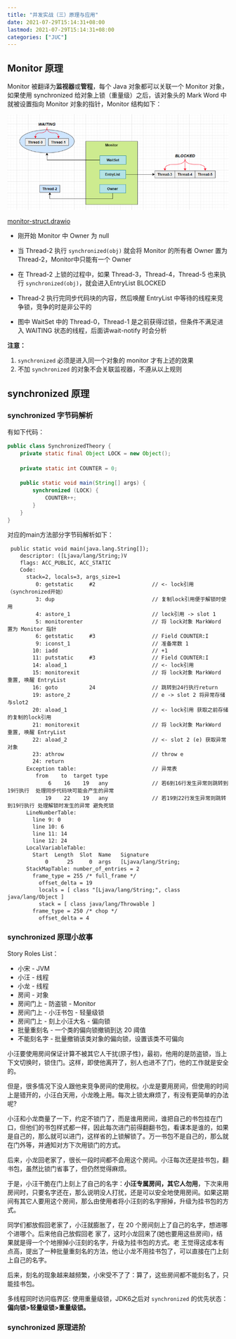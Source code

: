 ```yaml
---
title: "并发实战（三）原理与应用"
date: 2021-07-29T15:14:31+08:00
lastmod: 2021-07-29T15:14:31+08:00
categories: ["JUC"]
---
```


## Monitor 原理

Monitor 被翻译为**监视器**或**管程**，每个 Java 对象都可以关联一个 Monitor 对象，如果使用 synchronized 给对象上锁（重量级）之后，该对象头的 Mark Word 中就被设置指向 Monitor 对象的指针，Monitor 结构如下：

![](e03-theory-use/monitor-struct.png)

[monitor-struct.drawio](e03-theory-use/monitor-struct.drawio)

- 刚开始 Monitor 中 Owner 为 null
- 当 Thread-2 执行 `synchronized(obj)` 就会将 Monitor 的所有者 Owner 置为 Thread-2，Monitor中只能有一个 Owner

- 在 Thread-2 上锁的过程中，如果 Thread-3，Thread-4，Thread-5 也来执行 `synchronized(obj)`，就会进入EntryList BLOCKED
- Thread-2 执行完同步代码块的内容，然后唤醒 EntryList 中等待的线程来竞争锁，竞争的时是非公平的

- 图中 WaitSet 中的 Thread-0，Thread-1 是之前获得过锁，但条件不满足进入 WAITING 状态的线程，后面讲wait-notify 时会分析

**注意：**

1. `synchronized` 必须是进入同一个对象的 monitor 才有上述的效果
2. 不加 `synchronized` 的对象不会关联监视器，不遵从以上规则

## synchronized 原理

### synchronized 字节码解析

有如下代码：

```java
public class SynchronizedTheory {
    private static final Object LOCK = new Object();

    private static int COUNTER = 0;

    public static void main(String[] args) {
        synchronized (LOCK) {
            COUNTER++;
        }
    }
}
```

对应的main方法部分字节码解析如下：

```shell
 public static void main(java.lang.String[]);
    descriptor: ([Ljava/lang/String;)V
    flags: ACC_PUBLIC, ACC_STATIC
    Code:
      stack=2, locals=3, args_size=1
         0: getstatic     #2                  // <- lock引用 （synchronized开始）
         3: dup                               // 复制lock引用便于解锁时使用
         4: astore_1                          // lock引用 -> slot 1
         5: monitorenter                      // 将 lock对象 MarkWord 置为 Monitor 指针
         6: getstatic     #3                  // Field COUNTER:I
         9: iconst_1                          // 准备常数 1
        10: iadd                              // +1
        11: putstatic     #3                  // Field COUNTER:I
        14: aload_1                           // <- lock引用
        15: monitorexit                       // 将 lock对象 MarkWord 重置, 唤醒 EntryList
        16: goto          24                  // 跳转到24行执行return
        19: astore_2                          // e -> slot 2 将异常存储与slot2
        20: aload_1                           // <- lock引用 获取之前存储的复制的lock引用
        21: monitorexit                       // 将 lock对象 MarkWord 重置, 唤醒 EntryList
        22: aload_2                           // <- slot 2 (e) 获取异常对象
        23: athrow                            // throw e
        24: return
      Exception table:                        // 异常表
         from    to  target type
             6    16    19   any              // 若6到16行发生异常则跳转到19行执行  处理同步代码块可能会产生的异常
            19    22    19   any              // 若19到22行发生异常则跳转到19行执行 处理解锁时发生的异常 避免死锁
      LineNumberTable:
        line 9: 0
        line 10: 6
        line 11: 14
        line 12: 24
      LocalVariableTable:
        Start  Length  Slot  Name   Signature
            0      25     0  args   [Ljava/lang/String;
      StackMapTable: number_of_entries = 2
        frame_type = 255 /* full_frame */
          offset_delta = 19
          locals = [ class "[Ljava/lang/String;", class java/lang/Object ]
          stack = [ class java/lang/Throwable ]
        frame_type = 250 /* chop */
          offset_delta = 4
```

### synchronized 原理小故事

Story Roles List：

- 小宋 - JVM
- 小汪 - 线程
- 小龙 - 线程
- 房间 - 对象
- 房间门上 - 防盗锁 - Monitor
- 房间门上 - 小汪书包 - 轻量级锁
- 房间门上 - 刻上小汪大名 - 偏向锁
- 批量重刻名 - 一个类的偏向锁撤销到达 20 阈值
- 不能刻名字 - 批量撤销该类对象的偏向锁，设置该类不可偏向

小汪要使用房间保证计算不被其它人干扰(原子性)，最初，他用的是防盗锁，当上下文切换时，锁住门。这样，即使他离开了，别人也进不了门，他的工作就是安全的。

但是，很多情况下没人跟他来竞争房间的使用权。小龙是要用房间，但使用的时间上是错开的，小汪白天用，小龙晚上用。每次上锁太麻烦了，有没有更简单的办法呢?

小汪和小龙商量了一下，约定不锁门了，而是谁用房间，谁把自己的书包挂在门口，但他们的书包样式都一样，因此每次进门前得翻翻书包，看课本是谁的，如果是自己的，那么就可以进门，这样省的上锁解锁了。万一书包不是自己的，那么就在门外等，并通知对方下次用锁门的方式。

后来，小龙回老家了，很长一段时间都不会用这个房间。小汪每次还是挂书包，翻书包，虽然比锁门省事了，但仍然觉得麻烦。

于是，小汪干脆在门上刻上了自己的名字：**小汪专属房间，其它人勿用**，下次来用房间时，只要名字还在，那么说明没人打扰，还是可以安全地使用房间。如果这期间有其它人要用这个房间，那么由使用者将小汪刻的名字擦掉，升级为挂书包的方式。

同学们都放假回老家了，小汪就膨胀了，在 20 个房间刻上了自己的名字，想进哪个进哪个。后来他自己放假回老 家了，这时小龙回来了(她也要用这些房间)，结果就是得一个个地擦掉小汪刻的名字，升级为挂书包的方式。老 王觉得这成本有点高，提出了一种批量重刻名的方法，他让小龙不用挂书包了，可以直接在门上刻上自己的名字。

后来，刻名的现象越来越频繁，小宋受不了了：算了，这些房间都不能刻名了，只能挂书包。

多线程同时访问临界区: 使用重量级锁，JDK6之后对 `synchronized` 的优先状态：**偏向锁>轻量级锁>重量级锁。**

### synchronized 原理进阶